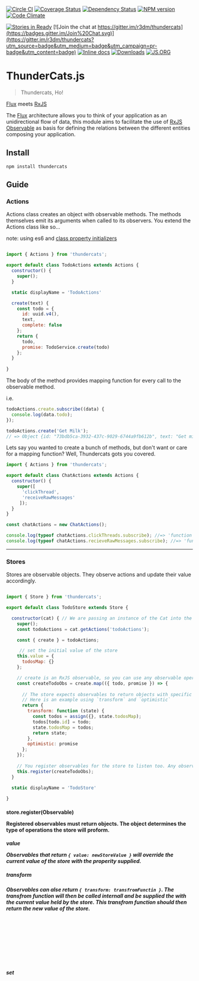 [![Circle CI](https://circleci.com/gh/r3dm/thundercats.svg?style=svg)](https://circleci.com/gh/r3dm/thundercats)
[![Coverage Status](https://coveralls.io/repos/r3dm/thundercats/badge.svg)](https://coveralls.io/r/r3dm/thundercats)
[![Dependency Status](https://gemnasium.com/r3dm/thundercats.svg)](https://gemnasium.com/r3dm/thundercats)
[![NPM version](http://img.shields.io/npm/v/thundercats.svg)](https://npmjs.org/package/thundercats)
[![Code Climate](https://codeclimate.com/github/r3dm/thundercats/badges/gpa.svg)](https://codeclimate.com/github/r3dm/thundercats)

[![Stories in Ready](https://badge.waffle.io/r3dm/thundercats.png?label=ready&title=Ready)](https://waffle.io/r3dm/thundercats)
[![Join the chat at https://gitter.im/r3dm/thundercats](https://badges.gitter.im/Join%20Chat.svg)](https://gitter.im/r3dm/thundercats?utm_source=badge&utm_medium=badge&utm_campaign=pr-badge&utm_content=badge)
[![Inline docs](http://inch-ci.org/github/r3dm/thundercats.svg?branch=master)](http://inch-ci.org/github/r3dm/thundercats)
[![Downloads](http://img.shields.io/npm/dm/thundercats.svg)](https://npmjs.org/package/thundercats)
[![JS.ORG](https://img.shields.io/badge/js.org-thundercats-ffb400.svg?style=flat-square)](http://js.org)
# ThunderCats.js

> Thundercats, Ho!

[Flux](https://github.com/facebook/flux/) meets [RxJS](https://github.com/Reactive-Extensions/RxJS)

The [Flux](https://github.com/facebook/flux/) architecture allows you to think
of your application as an unidirectional flow of data, this module aims to
facilitate the use of
[RxJS Observable](https://github.com/Reactive-Extensions/RxJS/blob/master/doc/api/core/observable.md)
as basis for defining the relations between the different entities composing
your application.

## Install

```
npm install thundercats
```

## Guide


### Actions
Actions class creates an object with observable methods. The methods themselves emit its arguments when called to its observers. You extend the Actions class like so...

note: using es6 and [class property initializers](https://github.com/babel/babel/issues/619)

```js

import { Actions } from 'thundercats';

export default class TodoActions extends Actions {
  constructor() {
    super();
  }

  static displayName = 'TodoActions'

  create(text) {
    const todo = {
      id: uuid.v4(),
      text,
      complete: false
    };
    return {
      todo,
      promise: TodoService.create(todo)
    };
  }
  
}

```

The body of the method provides mapping function for every call to the observable method.

i.e.

```js
todoActions.create.subscribe((data) {
  console.log(data.todo);
});

todoActions.create('Get Milk');
// => Object {id: "73bdb5ca-3932-437c-9029-6744a9fb612b", text: "Get milk", complete: false}

```

Lets say you wanted to create a bunch of methods, but don't want or care for a mapping function? Well, Thundercats gots you covered.

```js
import { Actions } from 'thundercats';

export default class ChatActions extends Actions {
  constructor() {
    super([
      'clickThread',
      'receiveRawMessages'
	 ]);
  }
}

const chatActions = new ChatActions();

console.log(typeof chatActions.clickThreads.subscribe); //=> 'function'
console.log(typeof chatActions.recieveRawMessages.subscribe); //=> 'function'

```

----

### Stores

Stores are observable objects. They observe actions and update their value accordingly. 

```js

import { Store } from 'thundercats';

export default class TodoStore extends Store {

  constructor(cat) { // We are passing an instance of the Cat into the constructor
    super();
    const todoActions = cat.getActions('todoActions');

    const { create } = todoActions;

	 // set the initial value of the store
    this.value = {
      todosMap: {}
    };

	// create is an RxJS observable, so you can use any observable operation available to you in RxJS. 
    const createTodoObs = create.map(({ todo, promise }) => {
    
      // The store expects observables to return objects with specific keys. `value`, `set`, `transform`, `optimistic`
      // Here is an example using `transform` and `optimistic` 
      return {
        transform: function (state) {
          const todos = assign({}, state.todosMap);
          todos[todo.id] = todo;
          state.todosMap = todos;
          return state;
        },
        optimistic: promise
      };
    });
    
    // You register observables for the store to listen too. Any observable can be registered.
    this.register(createTodoObs);
  }
  
  static displayName = 'TodoStore'

}

```
#### store.register(Observable<Object>)
Registered observables must return objects. The object determines the type of operations the store will proform.

##### _value<Object>_
Observables that return `{ value: newStoreValue }` will override the current value of the store with the properity supplied. 

##### _transform<Function>_
Observables can alse return `{ transform: transfromFunctin }`. The transfrom function will then be called internall and be supplied the with the current value held by the store. This transfrom function should then return the new value of the store.

##### _set<Object>_
Observables that return '{ set: newValues }' will use Object.assign to update the value held by the store.

note: observables must return an object with atleast one of the above keys

#### _optimistic<Promise|Observable>_

Optimistic updates can be done using the optimistic key. The store will update its value and register the operation for later undoing. If the promise rejects of if the observable calls onError the store will undo the operation and replay the operations after it with this value. Bam!

---

### The Container

The Container is a React Component use to wrap your components. The Container is responible for many things. For instance, 

* Setting requested actions on your Components props.
* Listening to a registered store(s).
* Setting fetch action to pre-fetch data when using renderToString method.

This is how you use it.

```js
<Container>
  <MessageSection>
</Container>

```
By itself it doesn't do much. But in your component you can define the method `getThundercats`. Check out the example below. 

```js

export default class MessageSection extends React.Component {
  constructor(props) {
    super(props);
  }

  static displayName = 'MessageSection'
  static propTypes = {
    chatActions: PropTypes.object.isRequired,
    messages: PropTypes.array,
    thread: PropTypes.string
  }
  
  // using React-Router
  static contextTypes = {
    router: PropTypes.func.isRequired,
  }

  componentDidMount() {
    this.scrollToBottom();
  }

  componentDidUpdate() {
    this.scrollToBottom();
  }

  scrollToBottom() {
    const ul = this.refs.messageList.getDOMNode();
    ul.scrollTop = ul.scrollHeight;
  }
  
  // This is where the magic happens. getThundercats returns an
  // object with all the information that the Container needs! 
  getThundercats(props, context) {
    return {
      // actions to be made avaible on this components props
      actions: ['chatActions'],
      
      // stores this component should subscribe too.
      stores: [
        'messageStore',
        'threadStore',
        
        // a function that takes the values of the stores
        // and returns an Object{ messages, thread }
        combineLatest 
      ],
      
      // The actions class and method to call to prefetch data
      // when using cat.renderToString method
      fetchAction: 'chatActions.fetchMessages',
      
      // Which store to listen for fetch completion
      // note: if the component subscribes to only one store this can be ommited.
      fetchWaitFor: 'messagesStore',
      
      // the payload to use when calling the fetchAction
      // e.i chatActions.fetchMessages(fetchPayload);
      fetchPayload: {
        param: context.router.getParams();
    };
  }

  renderMessages(messages) {
    return messages.map(message => (
      <MessageListItem
        key={ message.id }
        message={ message }/>
    ));
  }

  render() {
    const { messages, thread } = this.props;

    return (
      <div className='message-section'>
        <h3 className='message-thread-heading'>
          { thread.name }
        </h3>
        <ul
          className='message-list'
          ref='messageList'>
          { this.renderMessages(messages) }
        </ul>
        <MessageComposer
          chatActions={ this.props.chatActions }
          thread={ thread }/>
      </div>
    );
  }
}

```

---
### The Cat

The Cat is the bag. It's the main place to put all your fluxy stuff.

You can instantiate a new cat and use that to register stuff or extend it using es6 classes.


```js
class TodoCat extends Cat {
  constructor() {
    super();
    this.register(TodoAcions);
    this.register(TodoStore, this);
  };
}

// or

const todoCat = new Cat();
todoCat.register(TodoActions);

// If your store depends on an actions class make sure you register it beforehand.
todoCat.register(TodoClass, todoCat);
```

#### cat.register(StoreOrActionsClass[, ...optional args to pass to construtor])
register your Store and Actions classes using the `register` instance method. Any extra arguments to the register method are passed to the contructor for the class.

### cat.render(ReactElement, DOMelement)
Yup, thats right! the cat provides a render function. Under the hood it uses Reacts render function but wraps your component so that the cat will be available in your components context and returns an observable. The observable produces the instance returned by React.render.

### cat.renderToString(ReactElement, DOMelement)

This is where things get sweet. cat.renderToString acts as above except the observable returns an object composed of the markup and prefetched data.

```js
class TodoApp extends Cat {
  constructor() {
    super();
    this.register(TodoActions);
    this.register(TodoStore, this);
  }
}

const todoApp = new TodoApp();

todoApp.render(appElement, document.getElementById('todoapp')).subscribe(
  () => {
    console.log('app rendered!');
  },
  err => {
    console.log('rendering has encountered an err: ', err);
  }
);
```


---
### waitFor Util

waitFor(observable[, ... observables]) returns an obsevable that waits for all of the observables to publish a new value. Under the hood it uses Rx.Observable.combineLatest but first converts the passed in obvervables into hot observables. This is great when you just want to wait for new values and not current values of observables.

### Contributing
Commits messages should start with 

* adds
* changes
* fixes
* removes

Use eslint to lint according to the provided .eslintrc file. 



### API

more to come...





<small>Don't Forget To Be Awesome</small>
